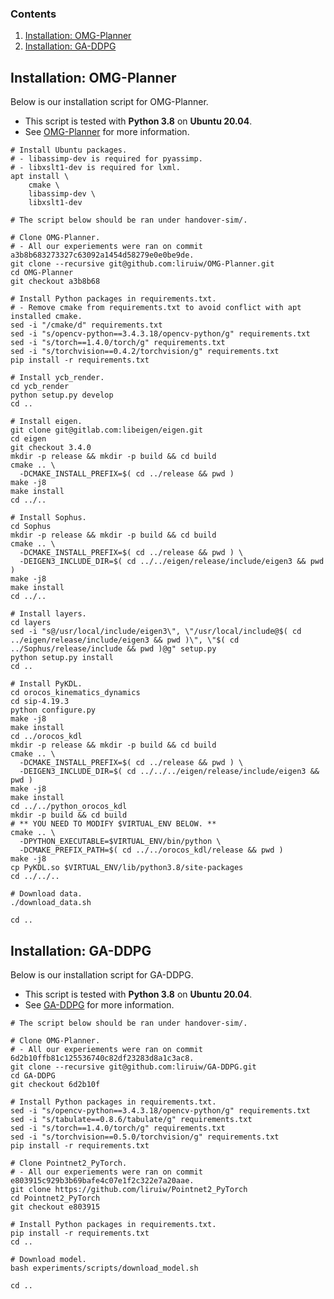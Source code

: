 ### Contents

1. [Installation: OMG-Planner](#installation-omg-planner)
2. [Installation: GA-DDPG](#installation-ga-ddpg)

## Installation: OMG-Planner

Below is our installation script for OMG-Planner.
- This script is tested with **Python 3.8** on **Ubuntu 20.04**.
- See [OMG-Planner](https://github.com/liruiw/OMG-Planner) for more information.

```Shell
# Install Ubuntu packages.
# - libassimp-dev is required for pyassimp.
# - libxslt1-dev is required for lxml.
apt install \
    cmake \
    libassimp-dev \
    libxslt1-dev

# The script below should be ran under handover-sim/.

# Clone OMG-Planner.
# - All our experiements were ran on commit a3b8b683273327c63092a1454d58279e0e0be9de.
git clone --recursive git@github.com:liruiw/OMG-Planner.git
cd OMG-Planner
git checkout a3b8b68

# Install Python packages in requirements.txt.
# - Remove cmake from requirements.txt to avoid conflict with apt installed cmake.
sed -i "/cmake/d" requirements.txt
sed -i "s/opencv-python==3.4.3.18/opencv-python/g" requirements.txt
sed -i "s/torch==1.4.0/torch/g" requirements.txt
sed -i "s/torchvision==0.4.2/torchvision/g" requirements.txt
pip install -r requirements.txt

# Install ycb_render.
cd ycb_render
python setup.py develop
cd ..

# Install eigen.
git clone git@gitlab.com:libeigen/eigen.git
cd eigen
git checkout 3.4.0
mkdir -p release && mkdir -p build && cd build
cmake .. \
  -DCMAKE_INSTALL_PREFIX=$( cd ../release && pwd )
make -j8
make install
cd ../..

# Install Sophus.
cd Sophus
mkdir -p release && mkdir -p build && cd build
cmake .. \
  -DCMAKE_INSTALL_PREFIX=$( cd ../release && pwd ) \
  -DEIGEN3_INCLUDE_DIR=$( cd ../../eigen/release/include/eigen3 && pwd )
make -j8
make install
cd ../..

# Install layers.
cd layers
sed -i "s@/usr/local/include/eigen3\", \"/usr/local/include@$( cd ../eigen/release/include/eigen3 && pwd )\", \"$( cd ../Sophus/release/include && pwd )@g" setup.py
python setup.py install
cd ..

# Install PyKDL.
cd orocos_kinematics_dynamics
cd sip-4.19.3
python configure.py
make -j8
make install
cd ../orocos_kdl
mkdir -p release && mkdir -p build && cd build
cmake .. \
  -DCMAKE_INSTALL_PREFIX=$( cd ../release && pwd ) \
  -DEIGEN3_INCLUDE_DIR=$( cd ../../../eigen/release/include/eigen3 && pwd )
make -j8
make install
cd ../../python_orocos_kdl
mkdir -p build && cd build
# ** YOU NEED TO MODIFY $VIRTUAL_ENV BELOW. **
cmake .. \
  -DPYTHON_EXECUTABLE=$VIRTUAL_ENV/bin/python \
  -DCMAKE_PREFIX_PATH=$( cd ../../orocos_kdl/release && pwd )
make -j8
cp PyKDL.so $VIRTUAL_ENV/lib/python3.8/site-packages
cd ../../..

# Download data.
./download_data.sh

cd ..
```

## Installation: GA-DDPG

Below is our installation script for GA-DDPG.
- This script is tested with **Python 3.8** on **Ubuntu 20.04**.
- See [GA-DDPG](https://github.com/liruiw/GA-DDPG) for more information.

```Shell
# The script below should be ran under handover-sim/.

# Clone OMG-Planner.
# - All our experiements were ran on commit 6d2b10ffb81c125536740c82df23283d8a1c3ac8.
git clone --recursive git@github.com:liruiw/GA-DDPG.git
cd GA-DDPG
git checkout 6d2b10f

# Install Python packages in requirements.txt.
sed -i "s/opencv-python==3.4.3.18/opencv-python/g" requirements.txt
sed -i "s/tabulate==0.8.6/tabulate/g" requirements.txt
sed -i "s/torch==1.4.0/torch/g" requirements.txt
sed -i "s/torchvision==0.5.0/torchvision/g" requirements.txt
pip install -r requirements.txt

# Clone Pointnet2_PyTorch.
# - All our experiements were ran on commit e803915c929b3b69bafe4c07e1f2c322e7a20aae.
git clone https://github.com/liruiw/Pointnet2_PyTorch
cd Pointnet2_PyTorch
git checkout e803915

# Install Python packages in requirements.txt.
pip install -r requirements.txt
cd ..

# Download model.
bash experiments/scripts/download_model.sh

cd ..
```
